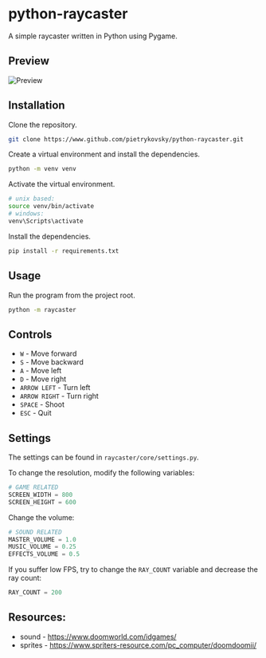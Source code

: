 # python-raycaster
A simple raycaster written in Python using Pygame.

## Preview
![Preview](preview/preview.gif)

## Installation
Clone the repository.
```bash
git clone https://www.github.com/pietrykovsky/python-raycaster.git
```

Create a virtual environment and install the dependencies.
```bash
python -m venv venv
```

Activate the virtual environment.
```bash
# unix based:
source venv/bin/activate
# windows:
venv\Scripts\activate
```

Install the dependencies.
```bash
pip install -r requirements.txt
```

## Usage
Run the program from the project root.
```bash
python -m raycaster
```

## Controls
- `W` - Move forward
- `S` - Move backward
- `A` - Move left
- `D` - Move right
- `ARROW LEFT` - Turn left
- `ARROW RIGHT` - Turn right
- `SPACE` - Shoot
- `ESC` - Quit

## Settings
The settings can be found in `raycaster/core/settings.py`.

To change the resolution, modify the following variables:
```python
# GAME RELATED
SCREEN_WIDTH = 800
SCREEN_HEIGHT = 600
 ```

 Change the volume:
```python
# SOUND RELATED
MASTER_VOLUME = 1.0
MUSIC_VOLUME = 0.25
EFFECTS_VOLUME = 0.5
```

If you suffer low FPS, try to change the `RAY_COUNT` variable and decrease the ray count:
```python
RAY_COUNT = 200
```

## Resources:
- sound - https://www.doomworld.com/idgames/
- sprites - https://www.spriters-resource.com/pc_computer/doomdoomii/
